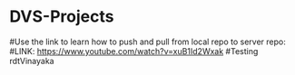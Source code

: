 # DVS-Projects
#Use the link to learn how to push and pull from local repo to server repo:
#LINK: https://www.youtube.com/watch?v=xuB1Id2Wxak
#Testing rdtVinayaka
